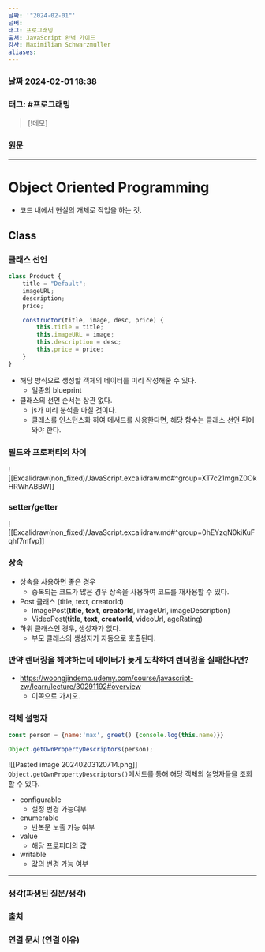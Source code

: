 ```yaml
---
날짜: '"2024-02-01"'
넘버: 
태그: 프로그래밍
출처: JavaScript 완벽 가이드
강사: Maximilian Schwarzmuller
aliases:
---
```

### 날짜  2024-02-01 18:38

### 태그: #프로그래밍 

>[!메모]
>

### 원문
---
# Object Oriented Programming
- 코드 내에서 현실의 개체로 작업을 하는 것.
## Class
### 클래스 선언
```js
class Product {
	title = "Default";
	imageURL;
	description;
	price;

	constructor(title, image, desc, price) {
		this.title = title;
		this.imageURL = image;
		this.description = desc;
		this.price = price;
	}
}
```
- 해당 방식으로 생성할 객체의 데이터를 미리 작성해줄 수 있다.
	- 일종의 blueprint
- 클래스의 선언 순서는 상관 없다.
	- js가 미리 분석을 마칠 것이다.
	- 클래스를 인스턴스화 하여 메서드를 사용한다면, 해당 함수는 클래스 선언 뒤에 와야 한다.
### 필드와 프로퍼티의 차이
![[Excalidraw(non_fixed)/JavaScript.excalidraw.md#^group=XT7c21mgnZ0OkHRWhABBW]]
### setter/getter
![[Excalidraw(non_fixed)/JavaScript.excalidraw.md#^group=0hEYzqN0kiKuFqhf7mfvp]]
### 상속
- 상속을 사용하면 좋은 경우
	- 중복되는 코드가 많은 경우 상속을 사용하여 코드를 재사용할 수 있다.
- Post 클래스 (title, text, creatorld) 
	- ImagePost(**title**, **text**, **creatorld**, imageUrl, imageDescription)
	- VideoPost(**title**, **text**, **creatorld**, videoUrl, ageRating)
- 하위 클래스인 경우, 생성자가 없다.
	- 부모 클래스의 생성자가 자동으로 호출된다.
### 만약 렌더링을 해야하는데 데이터가 늦게 도착하여 렌더링을 실패한다면?
- https://woongjindemo.udemy.com/course/javascript-zw/learn/lecture/30291192#overview
	- 이쪽으로 가시오.
### 객체 설명자
```js
const person = {name:'max', greet() {console.log(this.name)}}

Object.getOwnPropertyDescriptors(person);
```
![[Pasted image 20240203120714.png]]
`Object.getOwnPropertyDescriptors()`메서드를 통해 해당 객체의 설명자들을 조회할 수 있다.
- configurable
	- 설정 변경 가능여부
- enumerable
	- 반복문 노출 가능 여부
- value
	- 해당 프로퍼티의 값
- writable
	- 값의 변경 가능 여부



---
### 생각(파생된 질문/생각)

### 출처

### 연결 문서 (연결 이유)
